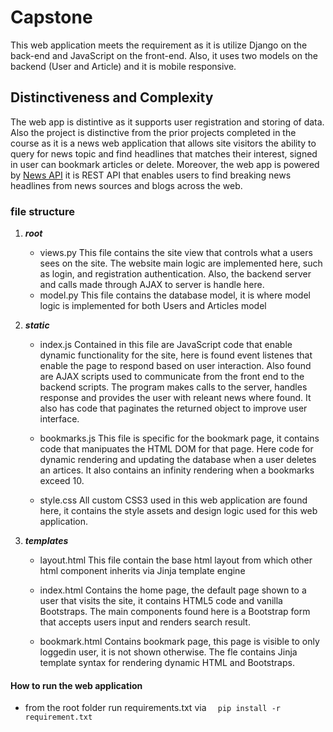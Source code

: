 # Capstone
This web application meets the requirement as it is utilize Django on the back-end and JavaScript on the front-end. Also, it uses two models on the backend (User and Article) and it is mobile responsive.

## Distinctiveness and Complexity
The web app is distintive as it supports user registration and storing of data. Also the project is distinctive from the prior projects completed in the course as it is a news web application that allows site visitors the ability to query for news topic and find headlines that matches their interest, signed in user can bookmark articles or delete. Moreover, the web app is powered by [News API](https://newsapi.org/) it is REST API that enables users to find  breaking news headlines from news sources and blogs across the web. 

### file structure
1. **_root_**
     - views.py
          This file contains the site view that controls what a users sees on the site. The website main logic are implemented here,           such as login, and registration authentication. Also, the backend server and calls made through AJAX to server is handle             here. 
     - model.py
          This file contains the database model, it is where model logic is implemented for both Users and Articles model
2. **_static_**
     - index.js
          Contained in this file are JavaScript code that enable dynamic functionality for the site, here is found event listenes that enable the page to respond based on user interaction. Also found are AJAX scripts used to communicate from the front end to the backend scripts. The program makes calls to the server, handles response and provides the user with releant news where found. It also has code that paginates the returned object to improve user interface.   
     - bookmarks.js
          This file is specific for the bookmark page, it contains code that manipuates the HTML DOM for that page. Here code for dynamic rendering and updating the database when a user deletes an artices. It also contains an infinity rendering when a bookmarks exceed 10.  
          
     - style.css
          All custom CSS3 used in this web application are found here, it contains the style assets and design logic used for this             web application.
        

3. **_templates_**
     - layout.html
         This file contain the base html layout from which other html component inherits via Jinja template engine
     - index.html
          Contains the home page, the default page shown to a user that visits the site, it contains HTML5 code and vanilla Bootstraps. The main components found here is a Bootstrap form that accepts users input and renders search result. 
          
     - bookmark.html
          Contains bookmark page, this page is visible to only loggedin user, it is not shown otherwise. The fle contains Jinja template syntax for rendering dynamic HTML and Bootstraps. 


#### How to run the web application
* from the root folder run requirements.txt via
     `  pip install -r requirement.txt`



